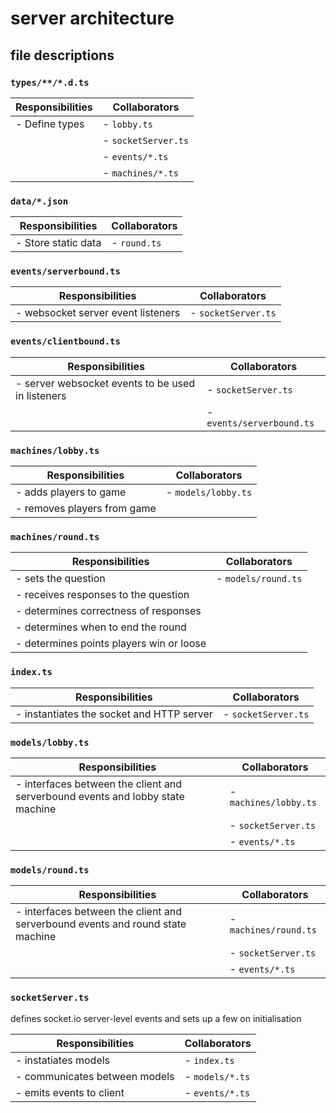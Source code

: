 # server architecture

## file descriptions

### `types/**/*.d.ts`

| Responsibilities | Collaborators       |
|------------------|---------------------|
| - Define types   | - `lobby.ts`        |
|                  | - `socketServer.ts` |
|                  | - `events/*.ts`     |
|                  | - `machines/*.ts`   |




### `data/*.json`

| Responsibilities    | Collaborators |
|---------------------|---------------|
| - Store static data | - `round.ts`  |



### `events/serverbound.ts`


| Responsibilities                    | Collaborators       |
|-------------------------------------|---------------------|
| -  websocket server event listeners | - `socketServer.ts` |




### `events/clientbound.ts`


| Responsibilities                                  | Collaborators             |
|---------------------------------------------------|---------------------------|
| - server websocket events to be used in listeners | - `socketServer.ts`       |
|                                                   | - `events/serverbound.ts` |




### `machines/lobby.ts`


| Responsibilities            | Collaborators       |
|-----------------------------|---------------------|
| - adds players to game      | - `models/lobby.ts` |
| - removes players from game |                     |

### `machines/round.ts`


| Responsibilities                         | Collaborators       |
|------------------------------------------|---------------------|
| - sets the question                      | - `models/round.ts` |
| - receives responses to the question     |                     |
| - determines correctness of responses    |                     |
| - determines when to end the round       |                     |
| - determines points players win or loose |                     |


### `index.ts`


| Responsibilities                          | Collaborators       |
|-------------------------------------------|---------------------|
| - instantiates the socket and HTTP server | - `socketServer.ts` |


### `models/lobby.ts` 


| Responsibilities                                                               | Collaborators         |
|--------------------------------------------------------------------------------|-----------------------|
| - interfaces between the client and serverbound events and lobby state machine | - `machines/lobby.ts` |
|                                                                                | - `socketServer.ts`   |
|                                                                                | - `events/*.ts`       |



### `models/round.ts`



| Responsibilities                                                               | Collaborators         |
|--------------------------------------------------------------------------------|-----------------------|
| - interfaces between the client and serverbound events and round state machine | - `machines/round.ts` |
|                                                                                | - `socketServer.ts`   |
|                                                                                | - `events/*.ts`       |




### `socketServer.ts`

defines socket.io server-level events and sets up a few on initialisation



| Responsibilities              | Collaborators   |
|-------------------------------|-----------------|
| - instatiates models          | - `index.ts`    |
| - communicates between models | - `models/*.ts` |
| - emits events to client      | - `events/*.ts` |
